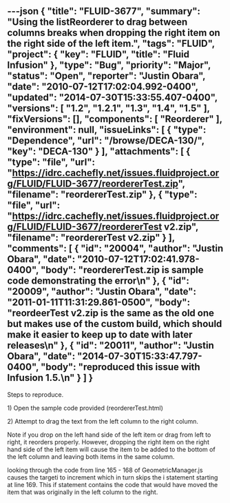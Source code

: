 ---json
{
  "title": "FLUID-3677",
  "summary": "Using the listReorderer to drag between columns breaks when dropping the right item on the right side of the left item.",
  "tags": "FLUID",
  "project": {
    "key": "FLUID",
    "title": "Fluid Infusion"
  },
  "type": "Bug",
  "priority": "Major",
  "status": "Open",
  "reporter": "Justin Obara",
  "date": "2010-07-12T17:02:04.992-0400",
  "updated": "2014-07-30T15:33:55.407-0400",
  "versions": [
    "1.2",
    "1.2.1",
    "1.3",
    "1.4",
    "1.5"
  ],
  "fixVersions": [],
  "components": [
    "Reorderer"
  ],
  "environment": null,
  "issueLinks": [
    {
      "type": "Dependence",
      "url": "/browse/DECA-130/",
      "key": "DECA-130"
    }
  ],
  "attachments": [
    {
      "type": "file",
      "url": "https://idrc.cachefly.net/issues.fluidproject.org/FLUID/FLUID-3677/reordererTest.zip",
      "filename": "reordererTest.zip"
    },
    {
      "type": "file",
      "url": "https://idrc.cachefly.net/issues.fluidproject.org/FLUID/FLUID-3677/reordererTest v2.zip",
      "filename": "reordererTest v2.zip"
    }
  ],
  "comments": [
    {
      "id": "20004",
      "author": "Justin Obara",
      "date": "2010-07-12T17:02:41.978-0400",
      "body": "reordererTest.zip is sample code demonstrating the error\n"
    },
    {
      "id": "20009",
      "author": "Justin Obara",
      "date": "2011-01-11T11:31:29.861-0500",
      "body": "reordeerTest v2.zip is the same as the old one but makes use of the custom build, which should make it easier to keep up to date with later releases\n"
    },
    {
      "id": "20011",
      "author": "Justin Obara",
      "date": "2014-07-30T15:33:47.797-0400",
      "body": "reproduced this issue with Infusion 1.5.\n"
    }
  ]
}
---
Steps to reproduce.

1\) Open the sample code provided (reordererTest.html)

2\) Attempt to drag the text from the left column to the right column.

Note if you drop on the left hand  side of the left item or drag from left to right, it reorders properly. However, dropping the right item on the right hand side of the left item will cause the item to be added to the bottom of the left column and leaving both items in the same column.

looking through the code from line 165 - 168 of GeometricManager.js causes the targeti to increment which in turn skips the i statement starting at line 169. This if statement contains the code that would have moved the item that was originally in the left column to the right.

        